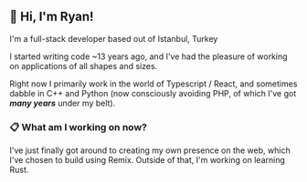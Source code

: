## 🚀 Hi, I'm Ryan!

I'm a full-stack developer based out of Istanbul, Turkey

I started writing code ~13 years ago, and I've had the pleasure of working on applications of all shapes and sizes.

Right now I primarily work in the world of Typescript / React, and sometimes dabble in C++ and Python (now consciously avoiding PHP, of which I've got **_many years_** under my belt).

### 📋 What am I working on now?

I've just finally got around to creating my own presence on the web, which I've chosen to build using Remix. Outside of that, I'm working on learning Rust.

<!--
**rcssdy/rcssdy** is a ✨ _special_ ✨ repository because its `README.md` (this file) appears on your GitHub profile.

Here are some ideas to get you started:

- 🔭 I’m currently working on ...
- 🌱 I’m currently learning ...
- 👯 I’m looking to collaborate on ...
- 🤔 I’m looking for help with ...
- 💬 Ask me about ...
- 📫 How to reach me: ...
- 😄 Pronouns: ...
- ⚡ Fun fact: ...
-->
